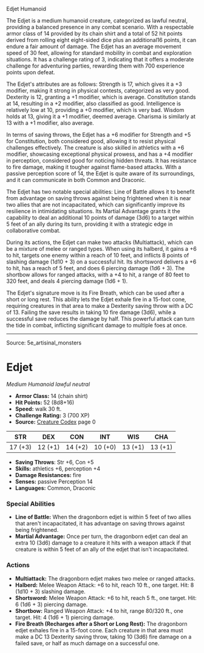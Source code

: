 <MonsterName/>Edjet</MonsterName>
<CreatureType/>Humanoid</CreatureType>

<summary>The Edjet is a medium humanoid creature, categorized as lawful neutral, providing a balanced presence in any combat scenario. With a respectable armor class of 14 provided by its chain shirt and a total of 52 hit points derived from rolling eight eight-sided dice plus an additional16 points, it can endure a fair amount of damage. The Edjet has an average movement speed of 30 feet, allowing for standard mobility in combat and exploration situations. It has a challenge rating of 3, indicating that it offers a moderate challenge for adventuring parties, rewarding them with 700 experience points upon defeat.</summary>

<detail>

The Edjet's attributes are as follows: Strength is 17, which gives it a +3 modifier, making it strong in physical contests, categorized as very good. Dexterity is 12, granting a +1 modifier, which is average. Constitution stands at 14, resulting in a +2 modifier, also classified as good. Intelligence is relatively low at 10, providing a +0 modifier, which is very bad. Wisdom holds at 13, giving it a +1 modifier, deemed average. Charisma is similarly at 13 with a +1 modifier, also average. 

In terms of saving throws, the Edjet has a +6 modifier for Strength and +5 for Constitution, both considered good, allowing it to resist physical challenges effectively. The creature is also skilled in athletics with a +6 modifier, showcasing exceptional physical prowess, and has a +4 modifier in perception, considered good for noticing hidden threats. It has resistance to fire damage, making it tougher against flame-based attacks. With a passive perception score of 14, the Edjet is quite aware of its surroundings, and it can communicate in both Common and Draconic.

The Edjet has two notable special abilities: Line of Battle allows it to benefit from advantage on saving throws against being frightened when it is near two allies that are not incapacitated, which can significantly improve its resilience in intimidating situations. Its Martial Advantage grants it the capability to deal an additional 10 points of damage (3d6) to a target within 5 feet of an ally during its turn, providing it with a strategic edge in collaborative combat.

During its actions, the Edjet can make two attacks (Multiattack), which can be a mixture of melee or ranged types. When using its halberd, it gains a +6 to hit, targets one enemy within a reach of 10 feet, and inflicts 8 points of slashing damage (1d10 + 3) on a successful hit. Its shortsword delivers a +6 to hit, has a reach of 5 feet, and does 6 piercing damage (1d6 + 3). The shortbow allows for ranged attacks, with a +4 to hit, a range of 80 feet to 320 feet, and deals 4 piercing damage (1d6 + 1). 

The Edjet's signature move is its Fire Breath, which can be used after a short or long rest. This ability lets the Edjet exhale fire in a 15-foot cone, requiring creatures in that area to make a Dexterity saving throw with a DC of 13. Failing the save results in taking 10 fire damage (3d6), while a successful save reduces the damage by half. This powerful attack can turn the tide in combat, inflicting significant damage to multiple foes at once.</detail>



---

Source: 5e_artisinal_monsters

# Edjet

*Medium* *Humanoid* *lawful neutral*

- **Armor Class:** 14 (chain shirt)
- **Hit Points:** 52 (8d8+16)
- **Speed:** walk 30 ft.
- **Challenge Rating:** 3 (700 XP)
- **Source:** [Creature Codex](https://koboldpress.com/kpstore/product/creature-codex-for-5th-edition-dnd) page 0

| STR | DEX | CON | INT | WIS | CHA |
| --- | --- | --- | --- | --- | --- |
| 17 (+3) | 12 (+1) | 14 (+2) | 10 (+0) | 13 (+1) | 13 (+1) |

- **Saving Throws**: Str +6, Con +5
- **Skills:** athletics +6, perception +4
- **Damage Resistances:** fire
- **Senses:** passive Perception 14
- **Languages:** Common, Draconic

### Special Abilities

- **Line of Battle:** When the dragonborn edjet is within 5 feet of two allies that aren't incapacitated, it has advantage on saving throws against being frightened.
- **Martial Advantage:** Once per turn, the dragonborn edjet can deal an extra 10 (3d6) damage to a creature it hits with a weapon attack if that creature is within 5 feet of an ally of the edjet that isn't incapacitated.

### Actions

- **Multiattack:** The dragonborn edjet makes two melee or ranged attacks.
- **Halberd:** Melee Weapon Attack: +6 to hit, reach 10 ft., one target. Hit: 8 (1d10 + 3) slashing damage.
- **Shortsword:** Melee Weapon Attack: +6 to hit, reach 5 ft., one target. Hit: 6 (1d6 + 3) piercing damage.
- **Shortbow:** Ranged Weapon Attack: +4 to hit, range 80/320 ft., one target. Hit: 4 (1d6 + 1) piercing damage.
- **Fire Breath (Recharges after a Short or Long Rest):** The dragonborn edjet exhales fire in a 15-foot cone. Each creature in that area must make a DC 13 Dexterity saving throw, taking 10 (3d6) fire damage on a failed save, or half as much damage on a successful one.




